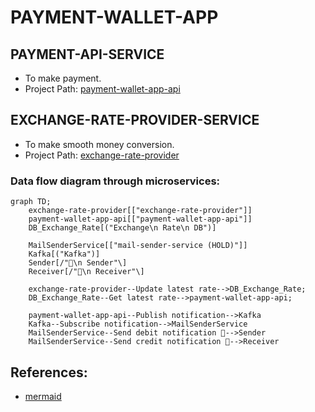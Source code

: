 # PAYMENT-WALLET-APP

## PAYMENT-API-SERVICE
* To make payment.
* Project Path: [payment-wallet-app-api](payment-wallet-app-api)

## EXCHANGE-RATE-PROVIDER-SERVICE
* To make smooth money conversion.
* Project Path: [exchange-rate-provider](exchange-rate-provider)


### Data flow diagram through microservices:

```mermaid
graph TD;
    exchange-rate-provider[["exchange-rate-provider"]]
    payment-wallet-app-api[["payment-wallet-app-api"]]
    DB_Exchange_Rate[("Exchange\n Rate\n DB")]
    
    MailSenderService[["mail-sender-service (HOLD)"]]
    Kafka[("Kafka")]
    Sender[/"👤\n Sender"\]
    Receiver[/"👤\n Receiver"\]

    exchange-rate-provider--Update latest rate-->DB_Exchange_Rate;
    DB_Exchange_Rate--Get latest rate-->payment-wallet-app-api;

    payment-wallet-app-api--Publish notification-->Kafka
    Kafka--Subscribe notification-->MailSenderService
    MailSenderService--Send debit notification 📧-->Sender
    MailSenderService--Send credit notification 📧-->Receiver
```

## References:
* [mermaid](http://mermaid.js.org/intro/)